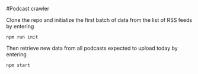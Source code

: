 #Podcast crawler

Clone the repo and initialize the first batch of data from the list of RSS feeds by entering

```npm run init```

Then retrieve new data from all podcasts expected to upload today by entering

`npm start`
